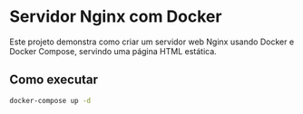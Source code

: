 # Servidor Nginx com Docker

Este projeto demonstra como criar um servidor web Nginx usando Docker e Docker Compose, servindo uma página HTML estática.

## Como executar

```bash
docker-compose up -d
